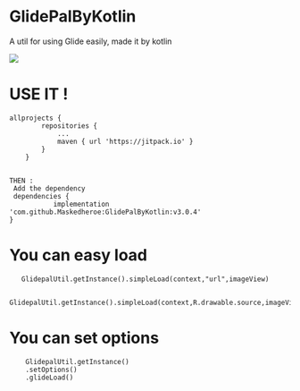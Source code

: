# GlidePalByKotlin
A util for using Glide easily, made it by kotlin

[![](https://jitpack.io/v/Maskedheroe/GlidePalByKotlin.svg)](https://jitpack.io/#Maskedheroe/GlidePalByKotlin)

USE IT !
===

```Add it in your root build.gradle at the end of repositories:
allprojects {
		repositories {
			...
			maven { url 'https://jitpack.io' }
		}
	}
  
 
THEN :
 Add the dependency
 dependencies {
	       implementation 'com.github.Maskedheroe:GlidePalByKotlin:v3.0.4'
}
```
You can easy load
===

```
   GlidepalUtil.getInstance().simpleLoad(context,"url",imageView)
   
   GlidepalUtil.getInstance().simpleLoad(context,R.drawable.source,imageView)
```

You can set options
===

```
    GlidepalUtil.getInstance()
    .setOptions()
    .glideLoad()

  
```
